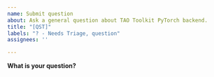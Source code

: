 ```yaml
---
name: Submit question
about: Ask a general question about TAO Toolkit PyTorch backend.
title: "[QST]"
labels: "? - Needs Triage, question"
assignees: ''

---
```


**What is your question?**